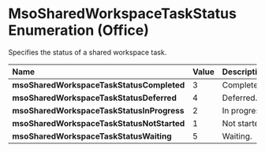 
# MsoSharedWorkspaceTaskStatus Enumeration (Office)

Specifies the status of a shared workspace task.



|**Name**|**Value**|**Description**|
|:-----|:-----|:-----|
|**msoSharedWorkspaceTaskStatusCompleted**|3|Completed.|
|**msoSharedWorkspaceTaskStatusDeferred**|4|Deferred.|
|**msoSharedWorkspaceTaskStatusInProgress**|2|In progress.|
|**msoSharedWorkspaceTaskStatusNotStarted**|1|Not started.|
|**msoSharedWorkspaceTaskStatusWaiting**|5|Waiting.|

